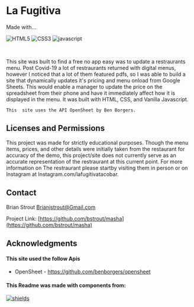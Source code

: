 <!-- PROJECT LOGO -->
<br />
<div align="center">
<p>
  <!-- <img align="center" width="300"  src="./src/images/MashaSiteScreenShot.png" alt="Logo" > -->
</p>
</div>
<h1>La Fugitiva</h1>
<p display=inline>
Made with...

<!-- [![React][react.js]][react-url] -->

![HTML5]
![CSS3]
![javascript]

<!-- ![Swiper] -->

</p>
<br />
<p >
    This site was built to find a free no app easy was to update a restraurants menu. Post Covid-19 a lot of restraurants returned with digital menus, however I noticed that a lot of them featured pdfs, so I was able to build a site that dynamically updates it's pricing and menu onload from Google Sheets. This would enable a manager to update the price on the spreadsheet from their phone and have it immediately affect how it is displayed in the menu. It was built with HTML, CSS, and Vanilla Javascript.

    This  site uses the API OpenSheet by Ben Borgers.

 </p>

<!-- LICENSE -->

## Licenses and Permissions

This project was made for strictly educational purposes. Though the menu items, prices, and other details were initially taken from the restaurant for accuracy of the demo, this project/site does not currently serve as an accurate representation of the restraurant at this current point. For more information on The restraurant please startby visiting them in person or on Instagram at Instagram.com/lafugitivatacobar.

<!-- CONTACT -->

## Contact

Brian Strout Brianjstrout@Gmail.com

Project Link: [https://github.com/bstrout/masha](https://github.com/bstrout/masha)

<!-- ACKNOWLEDGMENTS -->

## Acknowledgments

#### This site used the follow Apis

- OpenSheet - https://github.com/benborgers/opensheet

#### This Readme was made with components from:

[![shields]][shields-url]

[screenshot]: ./src/images/MashaSiteScreenShot.png
[react.js]: https://img.shields.io/badge/React-20232A?style=for-the-badge&logo=react&logoColor=61DAFB
[react-url]: https://reactjs.org/
[html5]: https://img.shields.io/badge/HTML-20232A?style=for-the-badge&logo=HTML5&logoColor=61DAFB
[css3]: https://img.shields.io/badge/CSS-20232A?style=for-the-badge&logo=CSS3&logoColor=61DAFB
[javascript]: https://img.shields.io/badge/Javascript-20232A?style=for-the-badge&logo=Javascript&logoColor=61DAFB
[framer]: https://img.shields.io/badge/Framer.Motion-20232A?style=for-the-badge&logo=Framer&logoColor=61DAFB
[swiper]: https://img.shields.io/badge/SwiperJS-20232A?style=for-the-badge&logo=Swiper&logoColor=61DAFB
[css3]: https://img.shields.io/badge/CSS-20232A?style=for-the-badge&logo=CSS3&logoColor=61DAFB
[shields]: https://img.shields.io/badge/Shields.io-20232A?style=for-the-badge&logo=Shields.io&logoColor=ffffff00
[shields-url]: https://shields.io

<!-- ?style=for-the-badge&logo=appveyor -->
<!-- <p align="right">(<a href="#readme-top">back to top</a>)</p> -->
